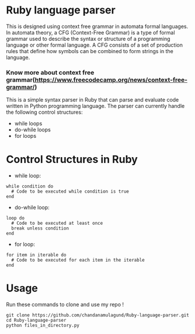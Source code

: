 # Ruby language parser

This is designed using context free grammar in automata formal languages. In automata theory, a CFG (Context-Free Grammar) is a type of formal grammar used to describe the syntax or structure of a programming language or other formal language. A CFG consists of a set of production rules that define how symbols can be combined to form strings in the language.


### Know more about context free grammar(https://www.freecodecamp.org/news/context-free-grammar/)



This is a simple syntax parser in Ruby that can parse and evaluate code written in Python programming language. The parser can currently handle the following control structures:

* while loops
* do-while loops
* for loops

# Control Structures in Ruby 

-  while loop:
```
while condition do
  # Code to be executed while condition is true
end
```

-  do-while loop:
```
loop do
  # Code to be executed at least once
  break unless condition
end
```
-  for loop:

```
for item in iterable do
  # Code to be executed for each item in the iterable
end
``` 

# Usage 

Run these commands to clone and use my repo !

```
git clone https://github.com/chandanamulagund/Ruby-language-parser.git
cd Ruby-language-parser
python files_in_directory.py
```




